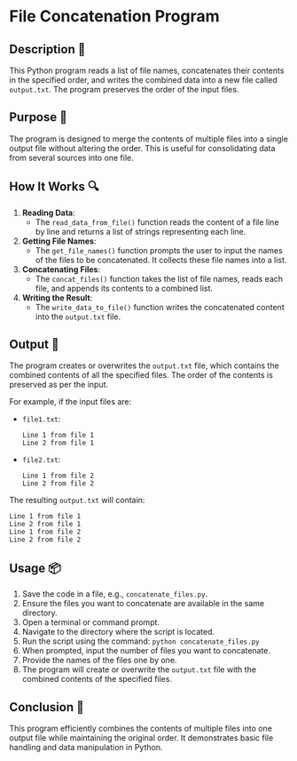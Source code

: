 # File Concatenation Program

## Description 📝

This Python program reads a list of file names, concatenates their contents in the specified order, and writes the combined data into a new file called `output.txt`. The program preserves the order of the input files.

## Purpose 🎯

The program is designed to merge the contents of multiple files into a single output file without altering the order. This is useful for consolidating data from several sources into one file.

## How It Works 🔍

1. **Reading Data**:
    - The `read_data_from_file()` function reads the content of a file line by line and returns a list of strings representing each line.
2. **Getting File Names**:
    - The `get_file_names()` function prompts the user to input the names of the files to be concatenated. It collects these file names into a list.
3. **Concatenating Files**:
    - The `concat_files()` function takes the list of file names, reads each file, and appends its contents to a combined list.
4. **Writing the Result**:
    - The `write_data_to_file()` function writes the concatenated content into the `output.txt` file.

## Output 📜

The program creates or overwrites the `output.txt` file, which contains the combined contents of all the specified files. The order of the contents is preserved as per the input.

For example, if the input files are:

-   `file1.txt`:
    ```
    Line 1 from file 1
    Line 2 from file 1
    ```
-   `file2.txt`:
    ```
    Line 1 from file 2
    Line 2 from file 2
    ```

The resulting `output.txt` will contain:

```
Line 1 from file 1
Line 2 from file 1
Line 1 from file 2
Line 2 from file 2
```

## Usage 📦

1. Save the code in a file, e.g., `concatenate_files.py`.
2. Ensure the files you want to concatenate are available in the same directory.
3. Open a terminal or command prompt.
4. Navigate to the directory where the script is located.
5. Run the script using the command:
   `python concatenate_files.py`
6. When prompted, input the number of files you want to concatenate.
7. Provide the names of the files one by one.
8. The program will create or overwrite the `output.txt` file with the combined contents of the specified files.

## Conclusion 🚀

This program efficiently combines the contents of multiple files into one output file while maintaining the original order. It demonstrates basic file handling and data manipulation in Python.
